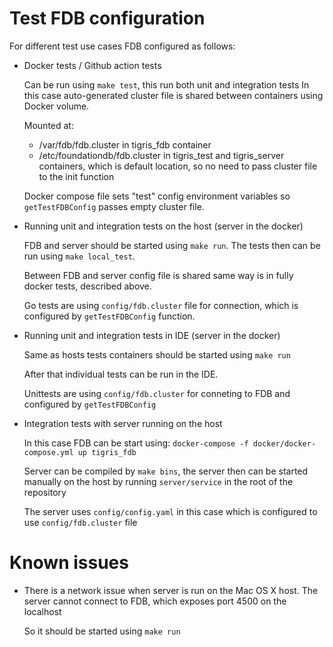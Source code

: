 # Test FDB configuration

For different test use cases FDB configured as follows:

  * Docker tests / Github action tests

    Can be run using `make test`, this run both unit and integration tests
    In this case auto-generated cluster file is shared between containers
    using Docker volume.

    Mounted at:

    * /var/fdb/fdb.cluster in tigris_fdb container
    * /etc/foundationdb/fdb.cluster in tigris_test and tigris_server containers, which is default location, so no need to pass cluster file to the init function

    Docker compose file sets "test" config environment variables so `getTestFDBConfig` passes empty cluster file.
    
  * Running unit and integration tests on the host (server in the docker)

    FDB and server should be started using `make run`. The tests then can be run using `make local_test`.

    Between FDB and server config file is shared same way is in fully docker tests, described above.

    Go tests are using `config/fdb.cluster` file for connection, which is configured by `getTestFDBConfig` function.

  * Running unit and integration tests in IDE (server in the docker)

    Same as hosts tests containers should be started using `make run`

    After that individual tests can be run in the IDE.

    Unittests are using `config/fdb.cluster` for conneting to FDB and configured by `getTestFDBConfig`

  * Integration tests with server running on the host

    In this case FDB can be start using: `docker-compose -f docker/docker-compose.yml up tigris_fdb`

    Server can be compiled by `make bins`, the server then can be started manually on the host by running `server/service` in the root of the repository

    The server uses `config/config.yaml` in this case which is configured to use `config/fdb.cluster` file

# Known issues

  * There is a network issue when server is run on the Mac OS X host. The server cannot connect to FDB, which exposes port 4500 on the localhost

    So it should be started using `make run`